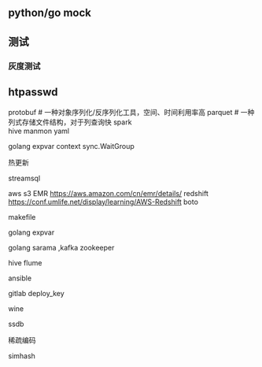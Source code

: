 ## python/go mock

## 测试
### 灰度测试


## htpasswd


protobuf  # 一种对象序列化/反序列化工具，空间、时间利用率高
parquet  # 一种列式存储文件结构，对于列查询快
spark  
hive
manmon
yaml

golang expvar context sync.WaitGroup


热更新

streamsql

aws s3  EMR  https://aws.amazon.com/cn/emr/details/   redshift https://conf.umlife.net/display/learning/AWS-Redshift
boto


makefile

golang expvar

golang sarama ,kafka
zookeeper


hive
flume

ansible

gitlab deploy_key


wine

ssdb

稀疏编码 

simhash

